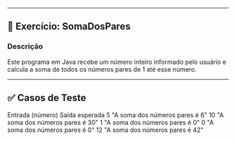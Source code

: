 
---

## 🧮 Exercício: SomaDosPares

### Descrição
Este programa em Java recebe um número inteiro informado pelo usuário e calcula a soma de todos os números pares de 1 até esse número.

---

## ✅ Casos de Teste

Entrada (número)	Saída esperada
5	"A soma dos números pares é 6"
10	"A soma dos números pares é 30"
1	"A soma dos números pares é 0"
0	"A soma dos números pares é 0"
12	"A soma dos números pares é 42"

